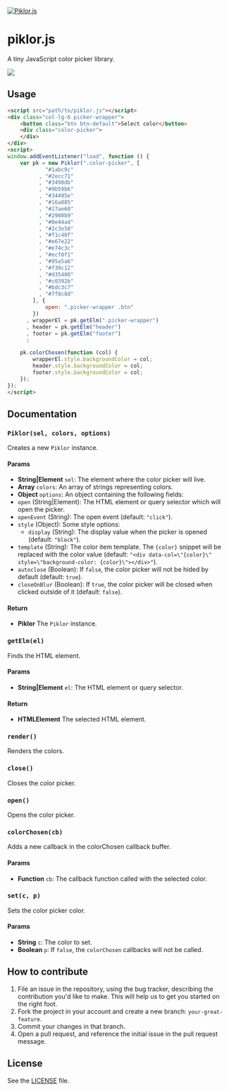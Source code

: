 [![Piklor.js](http://i.imgur.com/kAqRcrp.png)](http://jillix.github.io/piklor.js)

# piklor.js
A tiny JavaScript color picker library.

[![](http://i.imgur.com/ncu4FOh.jpg)](http://jillix.github.io/piklor.js)

## Usage

```html
<script src="path/to/piklor.js"></script>
<div class="col-lg-6 picker-wrapper">
    <button class="btn btn-default">Select color</button>
    <div class="color-picker">
    </div>
</div>
<script>
window.addEventListener("load", function () {
    var pk = new Piklor(".color-picker", [
            "#1abc9c"
          , "#2ecc71"
          , "#3498db"
          , "#9b59b6"
          , "#34495e"
          , "#16a085"
          , "#27ae60"
          , "#2980b9"
          , "#8e44ad"
          , "#2c3e50"
          , "#f1c40f"
          , "#e67e22"
          , "#e74c3c"
          , "#ecf0f1"
          , "#95a5a6"
          , "#f39c12"
          , "#d35400"
          , "#c0392b"
          , "#bdc3c7"
          , "#7f8c8d"
        ], {
            open: ".picker-wrapper .btn"
        })
      , wrapperEl = pk.getElm(".picker-wrapper")
      , header = pk.getElm("header")
      , footer = pk.getElm("footer")
      ;

    pk.colorChosen(function (col) {
        wrapperEl.style.backgroundColor = col;
        header.style.backgroundColor = col;
        footer.style.backgroundColor = col;
    });
});
</script>
```

## Documentation
### `Piklor(sel, colors, options)`
Creates a new `Piklor` instance.

#### Params
- **String|Element** `sel`: The element where the color picker will live.
- **Array** `colors`: An array of strings representing colors.
- **Object** `options`: An object containing the following fields:
 - `open` (String|Element): The HTML element or query selector which will open the picker.
 - `openEvent` (String): The open event (default: `"click"`).
 - `style` (Object): Some style options:
   - `display` (String): The display value when the picker is opened (default: `"block"`).
 - `template` (String): The color item template. The `{color}` snippet will be replaced
   with the color value (default: `"<div data-col=\"{color}\" style=\"background-color: {color}\"></div>"`).
 - `autoclose` (Boolean): If `false`, the color picker will not be hided by default (default: `true`).
 - `closeOnBlur` (Boolean): If `true`, the color picker will be closed when clicked outside of it (default: `false`).

#### Return
- **Piklor** The `Piklor` instance.

### `getElm(el)`
Finds the HTML element.

#### Params
- **String|Element** `el`: The HTML element or query selector.

#### Return
- **HTMLElement** The selected HTML element.

### `render()`
Renders the colors.

### `close()`
Closes the color picker.

### `open()`
Opens the color picker.

### `colorChosen(cb)`
Adds a new callback in the colorChosen callback buffer.

#### Params
- **Function** `cb`: The callback function called with the selected color.

### `set(c, p)`
Sets the color picker color.

#### Params
- **String** `c`: The color to set.
- **Boolean** `p`: If `false`, the `colorChosen` callbacks will not be called.

## How to contribute
1. File an issue in the repository, using the bug tracker, describing the
   contribution you'd like to make. This will help us to get you started on the
   right foot.
2. Fork the project in your account and create a new branch:
   `your-great-feature`.
3. Commit your changes in that branch.
4. Open a pull request, and reference the initial issue in the pull request
   message.

## License
See the [LICENSE](./LICENSE) file.
